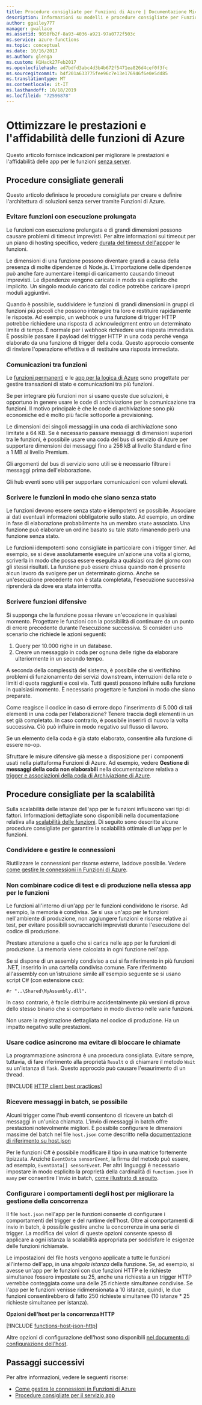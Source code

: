 ```yaml
---
title: Procedure consigliate per Funzioni di Azure | Documentazione Microsoft
description: Informazioni su modelli e procedure consigliate per Funzioni di Azure.
author: ggailey777
manager: gwallace
ms.assetid: 9058fb2f-8a93-4036-a921-97a0772f503c
ms.service: azure-functions
ms.topic: conceptual
ms.date: 10/16/2017
ms.author: glenga
ms.custom: H1Hack27Feb2017
ms.openlocfilehash: ad7bdfd3abc4d3b4b672f5471ea826d4cef0f3fc
ms.sourcegitcommit: b4f201a633775fee96c7e13e176946f6e0e5dd85
ms.translationtype: MT
ms.contentlocale: it-IT
ms.lasthandoff: 10/18/2019
ms.locfileid: "72596878"
---
```

# <a name="optimize-the-performance-and-reliability-of-azure-functions"></a>Ottimizzare le prestazioni e l'affidabilità delle funzioni di Azure

Questo articolo fornisce indicazioni per migliorare le prestazioni e l'affidabilità delle app per le funzioni [senza server](https://azure.microsoft.com/solutions/serverless/).  

## <a name="general-best-practices"></a>Procedure consigliate generali

Questo articolo definisce le procedure consigliate per creare e definire l'architettura di soluzioni senza server tramite Funzioni di Azure.

### <a name="avoid-long-running-functions"></a>Evitare funzioni con esecuzione prolungata

Le funzioni con esecuzione prolungata e di grandi dimensioni possono causare problemi di timeout imprevisti. Per altre informazioni sui timeout per un piano di hosting specifico, vedere [durata del timeout dell'app](functions-scale.md#timeout)per le funzioni. 

Le dimensioni di una funzione possono diventare grandi a causa della presenza di molte dipendenze di Node.js. L'importazione delle dipendenze può anche fare aumentare i tempi di caricamento causando timeout imprevisti. Le dipendenze vengono caricate in modo sia esplicito che implicito. Un singolo modulo caricato dal codice potrebbe caricare i propri moduli aggiuntivi. 

Quando è possibile, suddividere le funzioni di grandi dimensioni in gruppi di funzioni più piccoli che possono interagire tra loro e restituire rapidamente le risposte. Ad esempio, un webhook o una funzione di trigger HTTP potrebbe richiedere una risposta di acknowledgment entro un determinato limite di tempo. È normale per i webhook richiedere una risposta immediata. È possibile passare il payload del trigger HTTP in una coda perché venga elaborato da una funzione di trigger della coda. Questo approccio consente di rinviare l'operazione effettiva e di restituire una risposta immediata.


### <a name="cross-function-communication"></a>Comunicazioni tra funzioni

Le [funzioni permanenti](durable/durable-functions-overview.md) e le [app per la logica di Azure](../logic-apps/logic-apps-overview.md) sono progettate per gestire transazioni di stato e comunicazioni tra più funzioni.

Se per integrare più funzioni non si usano queste due soluzioni, è opportuno in genere usare le code di archiviazione per la comunicazione tra funzioni.  Il motivo principale è che le code di archiviazione sono più economiche ed è molto più facile sottoporle a provisioning. 

Le dimensioni dei singoli messaggi in una coda di archiviazione sono limitate a 64 KB. Se è necessario passare messaggi di dimensioni superiori tra le funzioni, è possibile usare una coda del bus di servizio di Azure per supportare dimensioni dei messaggi fino a 256 kB al livello Standard e fino a 1 MB al livello Premium.

Gli argomenti del bus di servizio sono utili se è necessario filtrare i messaggi prima dell'elaborazione.

Gli hub eventi sono utili per supportare comunicazioni con volumi elevati.


### <a name="write-functions-to-be-stateless"></a>Scrivere le funzioni in modo che siano senza stato 

Le funzioni devono essere senza stato e idempotenti se possibile. Associare ai dati eventuali informazioni obbligatorie sullo stato. Ad esempio, un ordine in fase di elaborazione probabilmente ha un membro `state` associato. Una funzione può elaborare un ordine basato su tale stato rimanendo però una funzione senza stato. 

Le funzioni idempotenti sono consigliate in particolare con i trigger timer. Ad esempio, se si deve assolutamente eseguire un'azione una volta al giorno, scriverla in modo che possa essere eseguita a qualsiasi ora del giorno con gli stessi risultati. La funzione può essere chiusa quando non è presente alcun lavoro da svolgere per un determinato giorno. Anche se un'esecuzione precedente non è stata completata, l'esecuzione successiva riprenderà da dove era stata interrotta.


### <a name="write-defensive-functions"></a>Scrivere funzioni difensive

Si supponga che la funzione possa rilevare un'eccezione in qualsiasi momento. Progettare le funzioni con la possibilità di continuare da un punto di errore precedente durante l'esecuzione successiva. Si consideri uno scenario che richiede le azioni seguenti:

1. Query per 10.000 righe in un database.
2. Creare un messaggio in coda per ognuna delle righe da elaborare ulteriormente in un secondo tempo.
 
A seconda della complessità del sistema, è possibile che si verifichino problemi di funzionamento dei servizi downstream, interruzioni della rete o limiti di quota raggiunti e così via. Tutti questi possono influire sulla funzione in qualsiasi momento. È necessario progettare le funzioni in modo che siano preparate.

Come reagisce il codice in caso di errore dopo l'inserimento di 5.000 di tali elementi in una coda per l'elaborazione? Tenere traccia degli elementi in un set già completato. In caso contrario, è possibile inserirli di nuovo la volta successiva. Ciò può influire in modo negativo sul flusso di lavoro. 

Se un elemento della coda è già stato elaborato, consentire alla funzione di essere no-op.

Sfruttare le misure difensive già messe a disposizione per i componenti usati nella piattaforma Funzioni di Azure. Ad esempio, vedere **Gestione di messaggi della coda non elaborabili** nella documentazione relativa a [trigger e associazioni della coda di Archiviazione di Azure](functions-bindings-storage-queue.md#trigger---poison-messages). 

## <a name="scalability-best-practices"></a>Procedure consigliate per la scalabilità

Sulla scalabilità delle istanze dell'app per le funzioni influiscono vari tipi di fattori. Informazioni dettagliate sono disponibili nella documentazione relativa alla [scalabilità delle funzioni](functions-scale.md).  Di seguito sono descritte alcune procedure consigliate per garantire la scalabilità ottimale di un'app per le funzioni.

### <a name="share-and-manage-connections"></a>Condividere e gestire le connessioni

Riutilizzare le connessioni per risorse esterne, laddove possibile.  Vedere [come gestire le connessioni in Funzioni di Azure](./manage-connections.md).

### <a name="dont-mix-test-and-production-code-in-the-same-function-app"></a>Non combinare codice di test e di produzione nella stessa app per le funzioni

Le funzioni all'interno di un'app per le funzioni condividono le risorse. Ad esempio, la memoria è condivisa. Se si usa un'app per le funzioni nell'ambiente di produzione, non aggiungere funzioni e risorse relative ai test, per evitare possibili sovraccarichi imprevisti durante l'esecuzione del codice di produzione.

Prestare attenzione a quello che si carica nelle app per le funzioni di produzione. La memoria viene calcolata in ogni funzione nell'app.

Se si dispone di un assembly condiviso a cui si fa riferimento in più funzioni .NET, inserirlo in una cartella condivisa comune. Fare riferimento all'assembly con un'istruzione simile all'esempio seguente se si usano script C# (con estensione csx): 

    #r "..\Shared\MyAssembly.dll". 

In caso contrario, è facile distribuire accidentalmente più versioni di prova dello stesso binario che si comportano in modo diverso nelle varie funzioni.

Non usare la registrazione dettagliata nel codice di produzione. Ha un impatto negativo sulle prestazioni.

### <a name="use-async-code-but-avoid-blocking-calls"></a>Usare codice asincrono ma evitare di bloccare le chiamate

La programmazione asincrona è una procedura consigliata. Evitare sempre, tuttavia, di fare riferimento alla proprietà `Result` o di chiamare il metodo `Wait` su un'istanza di `Task`. Questo approccio può causare l'esaurimento di un thread.

[!INCLUDE [HTTP client best practices](../../includes/functions-http-client-best-practices.md)]

### <a name="receive-messages-in-batch-whenever-possible"></a>Ricevere messaggi in batch, se possibile

Alcuni trigger come l'hub eventi consentono di ricevere un batch di messaggi in un'unica chiamata.  L'invio di messaggi in batch offre prestazioni notevolmente migliori.  È possibile configurare le dimensioni massime del batch nel file `host.json` come descritto nella [documentazione di riferimento su host.json](functions-host-json.md)

Per le funzioni C# è possibile modificare il tipo in una matrice fortemente tipizzata.  Anziché `EventData sensorEvent`, la firma del metodo può essere, ad esempio, `EventData[] sensorEvent`.  Per altri linguaggi è necessario impostare in modo esplicito la proprietà della cardinalità di `function.json` in `many` per consentire l'invio in batch, [come illustrato di seguito](https://github.com/Azure/azure-webjobs-sdk-templates/blob/df94e19484fea88fc2c68d9f032c9d18d860d5b5/Functions.Templates/Templates/EventHubTrigger-JavaScript/function.json#L10).

### <a name="configure-host-behaviors-to-better-handle-concurrency"></a>Configurare i comportamenti degli host per migliorare la gestione della concorrenza

Il file `host.json` nell'app per le funzioni consente di configurare i comportamenti del trigger e del runtime dell'host.  Oltre ai comportamenti di invio in batch, è possibile gestire anche la concorrenza in una serie di trigger.  La modifica dei valori di queste opzioni consente spesso di applicare a ogni istanza la scalabilità appropriata per soddisfare le esigenze delle funzioni richiamate.

Le impostazioni del file hosts vengono applicate a tutte le funzioni all'interno dell'app, in una *singola istanza* della funzione. Se, ad esempio, si avesse un'app per le funzioni con due funzioni HTTP e le richieste simultanee fossero impostate su 25, anche una richiesta a un trigger HTTP verrebbe conteggiata come una delle 25 richieste simultanee condivise.  Se l'app per le funzioni venisse ridimensionata a 10 istanze, quindi, le due funzioni consentirebbero di fatto 250 richieste simultanee (10 istanze * 25 richieste simultanee per istanza).

**Opzioni dell'host per la concorrenza HTTP**

[!INCLUDE [functions-host-json-http](../../includes/functions-host-json-http.md)]

Altre opzioni di configurazione dell'host sono disponibili [nel documento di configurazione dell'host](functions-host-json.md).

## <a name="next-steps"></a>Passaggi successivi

Per altre informazioni, vedere le seguenti risorse:

* [Come gestire le connessioni in Funzioni di Azure](manage-connections.md)
* [Procedure consigliate per il servizio app](../app-service/app-service-best-practices.md)
